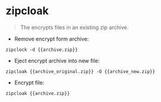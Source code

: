 # zipcloak

> The encrypts files in an existing zip archive.

- Remove encrypt form archive:

`zipclock -d {{archive.zip}}`

- Eject encrypt archive into new file:

`zipcloak {{archive_original.zip}} -O {{archive_new.zip}}`

- Encrypt file:

`zipcloak {{archive.zip}}`

